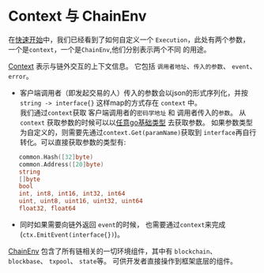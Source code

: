 # Context 与 ChainEnv 

在[快速开始](2.快速开始.md)中，我们已经看到了如何自定义一个 `Execution`，此处有两个参数， 一个是`context`，一个是`ChainEnv`,他们分别表示两个不同
的用途。  


[Context](https://github.com/Lawliet-Chan/yu/tree/master/context) 表示与链外交互的上下文信息。 它包括 `调用者地址`、`传入的参数`、
`event`、`error`。  
 - 客户端调用者（即发起交易的人）传入的参数会以json的形式序列化，并按 `string -> interface{}` 这样map的方式存在 `context` 中。  
 我们通过`context`获取 客户端调用者的`密码学地址` 和 调用者传入的`参数`。  从`context`
 获取参数的时候可以以[任意go基础类型](https://github.com/Lawliet-Chan/yu/blob/master/context/params.go#L18-L257) 去获取参数。
 如果参数类型为自定义的，则需要先通过``context.Get(paramName)``获取到 `interface`再自行转化。可以直接获取参数的类型有:
 ```go
    common.Hash([32]byte)
    common.Address([20]byte)
    string
    []byte
    bool 
    int, int8, int16, int32, int64
    uint, uint8, uint16, uint32, uint64
    float32, float64
```  
 
   
 - 同时如果需要向链外返回 `event`的时候， 也需要通过`context`来完成(``ctx.EmitEvent(interface{})``)。   
     
[ChainEnv](https://github.com/Lawliet-Chan/yu/blob/master/chain_env/env.go) 包含了所有链相关的一切环境组件，其中有 `blockchain`、
 `blockbase`、 `txpool`、 `state`等。 可供开发者直接操作到框架底层的组件。 